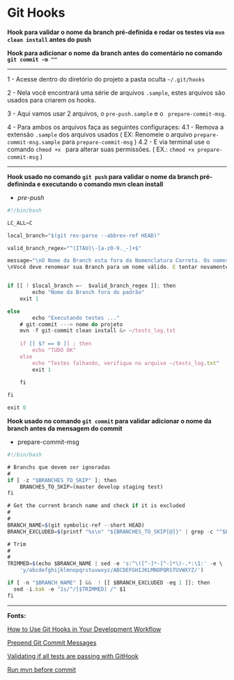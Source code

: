 # Git Hooks

**Hook para validar o nome da branch pré-definida e rodar os testes via ```mvn clean install``` antes do push**

**Hook para adicionar o nome da branch antes do comentário no comando ```git commit -m ""```**

---

1 - Acesse dentro do diretório do projeto a pasta oculta ```~/.git/hooks```

2 - Nela você encontrará uma série de arquivos ```.sample```, estes arquivos são usados para criarem os hooks.

3 - Aqui vamos usar 2 arquivos, o ```pre-push.sample``` e o ``` prepare-commit-msg```.

4 - Para ambos os arquivos faça as seguintes configuraçes:
 4.1 - Remova a extensão ```.sample``` dos arquivos usados ( EX: Renomeie o arquivo ```prepare-commit-msg.sample``` para ```prepare-commit-msg``` )
 4.2 - E via terminal use o comando ```chmod +x ``` para alterar suas permissões. ( EX.: ```chmod +x prepare-commit-msg``` )

---

**Hook usado no comando ```git push``` para validar o nome da branch pré-defininda e executando o comando mvn clean install**
- *pre-push*
```javascript
#!/bin/bash

LC_ALL=C

local_branch="$(git rev-parse --abbrev-ref HEAD)"

valid_branch_regex="^(ITAU)\-[a-z0-9._-]+$"

message="\nO Nome da Branch esta fora da Nomenclatura Correta. Os nomes das Branch neste projeto devem seguir o seguinte padrão:\n $valid_branch_regex.
\nVocê deve renomear sua Branch para um nome válido. E tentar novamente"


if [[ ! $local_branch =~  $valid_branch_regex ]]; then
        echo "Nome da Branch fora do padrão"
	exit 1

else 
    	echo "Executando testes ..."
	# git-commit ---> nome do projeto
	mvn -f git-commit clean install &> ~/tests_log.txt
	
	if [[ $? == 0 ]] ; then
		echo "TUDO OK"		
	else
		echo "Testes falhando, verifique no arquivo ~/tests_log.txt"
		exit 1
		
	fi	

fi

exit 0

```
**Hook usado no comando ```git commit``` para validar adicionar o nome da branch antes da mensagem do commit**
- prepare-commit-msg
```javascript
#!/bin/bash

# Branchs que devem ser ignoradas
#
if [ -z "$BRANCHES_TO_SKIP" ]; then
	BRANCHES_TO_SKIP=(master develop staging test)
fi

# Get the current branch name and check if it is excluded
#
#
BRANCH_NAME=$(git symbolic-ref --short HEAD)
BRANCH_EXCLUDED=$(printf "%s\n" "${BRANCHES_TO_SKIP[@]}" | grep -c "^$BRANCH_NAME$")

# Trim
#
#
TRIMMED=$(echo $BRANCH_NAME | sed -e 's:^\([^-]*-[^-]*\)-.*:\1:' -e \
    'y/abcdefghijklmnopqrstuvwxyz/ABCDEFGHIJKLMNOPQRSTUVWXYZ/')

if [ -n "$BRANCH_NAME" ] &&  ! [[ $BRANCH_EXCLUDED -eq 1 ]]; then
  sed -i.bak -e "1s/^/[$TRIMMED] /" $1
fi
```

---

**Fonts:**

[How to Use Git Hooks in Your Development Workflow](https://hackernoon.com/how-to-use-git-hooks-in-your-development-workflow-a94e66a0f3eb)

[Prepend Git Commit Messages](https://medium.com/@nicklee1/prepending-your-git-commit-messages-with-user-story-ids-3bfea00eab5a)

[Validating if all tests are passing with GitHook](https://www.youtube.com/watch?v=MF72e-12dxE)

[Run mvn before commit](https://codepad.co/snippet/running-junit-test-before-push-on-git-with-maven)
